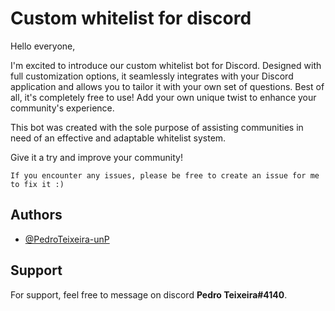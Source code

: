 # Custom whitelist for discord

Hello everyone,

I'm excited to introduce our custom whitelist bot for Discord. Designed with full customization options, it seamlessly integrates with your Discord application and allows you to tailor it with your own set of questions. Best of all, it's completely free to use! Add your own unique twist to enhance your community's experience. 

This bot was created with the sole purpose of assisting communities in need of an effective and adaptable whitelist system. 

Give it a try and improve your community!


```
If you encounter any issues, please be free to create an issue for me to fix it :)
```

## Authors

- [@PedroTeixeira-unP](https://www.github.com/PedroTeixeira-unP)


## Support

For support, feel free to message on discord **Pedro Teixeira#4140**.

